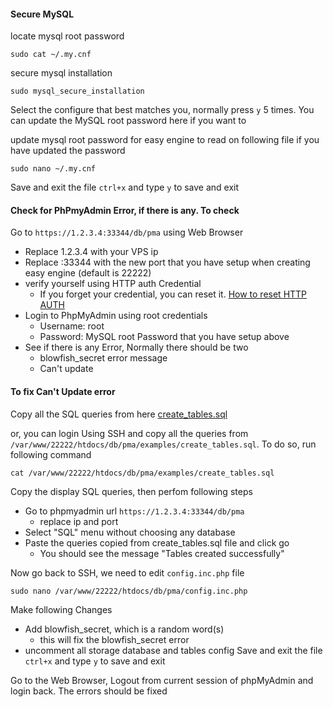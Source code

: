 
#### Secure MySQL

locate mysql root password

`sudo cat ~/.my.cnf`

secure mysql installation

`sudo mysql_secure_installation`

Select the configure that best matches you, normally press `y` 5 times. You can update the MySQL root password here if you want to

update mysql root password for easy engine to read on following file if you have updated the password

`sudo nano ~/.my.cnf`

Save and exit the file `ctrl+x` and type `y` to save and exit

#### Check for PhPmyAdmin Error, if there is any. To check

Go to `https://1.2.3.4:33344/db/pma` using Web Browser
- Replace 1.2.3.4 with your VPS ip
- Replace :33344 with the new port that you have setup when creating easy engine (default is 22222)
- verify yourself using HTTP auth Credential
  - If you forget your credential, you can reset it. [How to reset HTTP AUTH](https://github.com/respondiv/Set-up-Linux-Server/blob/master/3-Install-Easy-Engine.md)
- Login to PhpMyAdmin using root credentials
  - Username: root
  - Password: MySQL root Password that you have setup above
- See if there is any Error, Normally there should be two
  - blowfish_secret error message
  - Can't update

#### To fix Can't Update error

Copy all the SQL queries from here [create_tables.sql](https://github.com/respondiv/Set-up-Linux-Server/blob/master/create_tables.sql)

or, you can login Using SSH and copy all the queries from `/var/www/22222/htdocs/db/pma/examples/create_tables.sql`. To do so, run following command

`cat /var/www/22222/htdocs/db/pma/examples/create_tables.sql`

Copy the display SQL queries, then perfom following steps
- Go to phpmyadmin url `https://1.2.3.4:33344/db/pma`
  - replace ip and port
- Select "SQL" menu without choosing any database
- Paste the queries copied from create_tables.sql file and click go
  - You should see the message "Tables created successfully"

Now go back to SSH, we need to edit `config.inc.php` file

`sudo nano /var/www/22222/htdocs/db/pma/config.inc.php`

Make following Changes
- Add blowfish_secret, which is a random word(s)
  - this will fix the blowfish_secret error
- uncomment all storage database and tables config
 Save and exit the file `ctrl+x` and type `y` to save and exit

Go to the Web Browser, Logout from current session of phpMyAdmin and login back. The errors should be fixed




